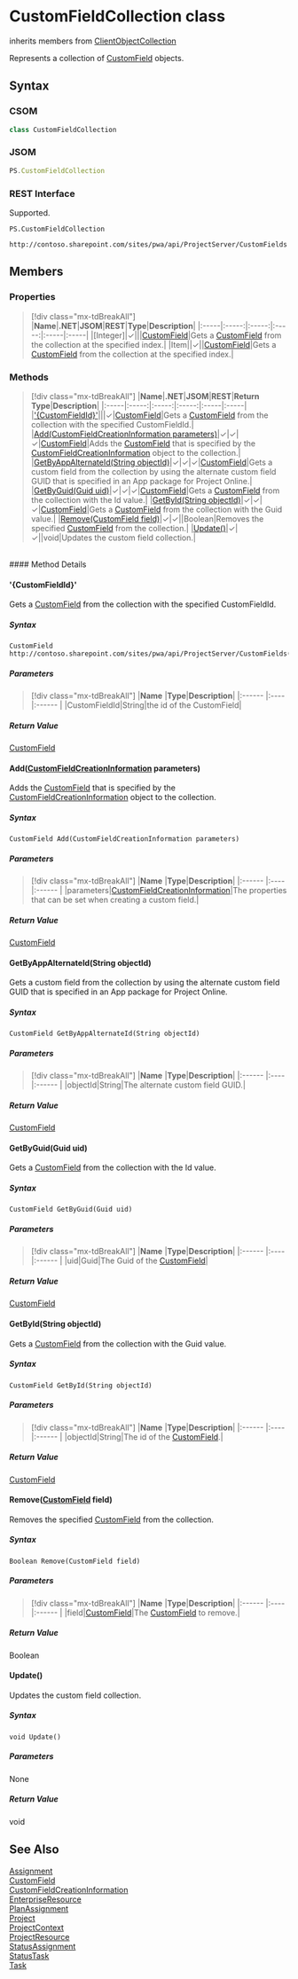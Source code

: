 [comment]: # (Name:CustomFieldCollection)
[comment]: # (Name:Microsoft.ProjectServer.CustomFieldCollection)
[comment]: # (Type:class)
[comment]: # (Status:Verified)

# <a name="name"></a>CustomFieldCollection class

inherits members from [ClientObjectCollection<CustomField>](https://msdn.microsoft.com/EN-US/library/ee539303)<br/>

<a name="description"></a>Represents a collection of [CustomField](CustomField.md) objects.

## <a name="syntax"></a>Syntax

### CSOM

```cs
class CustomFieldCollection 
```
### JSOM

```javascript
PS.CustomFieldCollection
```
### REST Interface

Supported.

```
PS.CustomFieldCollection

http://contoso.sharepoint.com/sites/pwa/api/ProjectServer/CustomFields
```

## <a name="members"></a>Members

### <a name="properties"></a>Properties
> [!div class="mx-tdBreakAll"]
|**Name**|**.NET**|**JSOM**|**REST**|**Type**|**Description**|
|:-----|:-----:|:-----:|:-----:|:-----|:-----|
|<a name="[Integer]"></a>[Integer]|&#x2713;|||[CustomField](CustomField.md)|Gets a [CustomField](CustomField.md) from the collection at the specified index.|
|<a name="Item"></a>Item||&#x2713;||[CustomField](CustomField.md)|Gets a [CustomField](CustomField.md) from the collection at the specified index.|

### <a name="methods"></a>Methods
> [!div class="mx-tdBreakAll"]
|**Name**|**.NET**|**JSOM**|**REST**|**Return Type**|**Description**|
|:-----|:-----:|:-----:|:-----:|:-----|:-----|
|[&#39;{CustomFieldId}&#39;](#&#39;{CustomFieldId}&#39;)|||&#x2713;|[CustomField](CustomField.md)|Gets a [CustomField](CustomField.md) from the collection with the specified CustomFieldId.|
|[Add(CustomFieldCreationInformation parameters)](#Add_[CustomFieldCreationInformation]_CustomFieldCreationInformation.md__parameters_)|&#x2713;|&#x2713;|&#x2713;|[CustomField](CustomField.md)|Adds the [CustomField](CustomField.md) that is specified by the [CustomFieldCreationInformation](CustomFieldCreationInformation.md) object to the collection.|
|[GetByAppAlternateId(String objectId)](#GetByAppAlternateId_String_objectId_)|&#x2713;|&#x2713;|&#x2713;|[CustomField](CustomField.md)|Gets a custom field from the collection by using the alternate custom field GUID that is specified in an App package for Project Online.|
|[GetByGuid(Guid uid)](#GetByGuid_Guid_uid_)|&#x2713;|&#x2713;|&#x2713;|[CustomField](CustomField.md)|Gets a [CustomField](CustomField.md) from the collection with the Id value.|
|[GetById(String objectId)](#GetById_String_objectId_)|&#x2713;|&#x2713;|&#x2713;|[CustomField](CustomField.md)|Gets a [CustomField](CustomField.md) from the collection with the Guid value.|
|[Remove(CustomField field)](#Remove_[CustomField]_CustomField.md__field_)|&#x2713;|&#x2713;||Boolean|Removes the specified [CustomField](CustomField.md) from the collection.|
|[Update()](#Update__)|&#x2713;|&#x2713;||void|Updates the custom field collection.|

<br/>
#### Method Details

#### <a name="&#39;{CustomFieldId}&#39;"></a>&#39;{CustomFieldId}&#39;
 
Gets a [CustomField](CustomField.md) from the collection with the specified CustomFieldId.

##### Syntax

```
CustomField http://contoso.sharepoint.com/sites/pwa/api/ProjectServer/CustomFields('{CustomFieldId}')
```

##### Parameters
> [!div class="mx-tdBreakAll"]
|**Name** |**Type**|**Description**|
|:------ |:----|:------ |
|CustomFieldId|String|the id of the CustomField|

##### Return Value

[CustomField](CustomField.md)

#### <a name="Add_[CustomFieldCreationInformation]_CustomFieldCreationInformation.md__parameters_"></a>Add([CustomFieldCreationInformation](CustomFieldCreationInformation.md) parameters)
 
Adds the [CustomField](CustomField.md) that is specified by the [CustomFieldCreationInformation](CustomFieldCreationInformation.md) object to the collection.

##### Syntax

```
CustomField Add(CustomFieldCreationInformation parameters)
```

##### Parameters
> [!div class="mx-tdBreakAll"]
|**Name** |**Type**|**Description**|
|:------ |:----|:------ |
|parameters|[CustomFieldCreationInformation](CustomFieldCreationInformation.md)|The properties that can be set when creating a custom field.|

##### Return Value

[CustomField](CustomField.md)

#### <a name="GetByAppAlternateId_String_objectId_"></a>GetByAppAlternateId(String objectId)
 
Gets a custom field from the collection by using the alternate custom field GUID that is specified in an App package for Project Online.

##### Syntax

```
CustomField GetByAppAlternateId(String objectId)
```

##### Parameters
> [!div class="mx-tdBreakAll"]
|**Name** |**Type**|**Description**|
|:------ |:----|:------ |
|objectId|String|The alternate custom field GUID.|

##### Return Value

[CustomField](CustomField.md)

#### <a name="GetByGuid_Guid_uid_"></a>GetByGuid(Guid uid)
 
Gets a [CustomField](CustomField.md) from the collection with the Id value.

##### Syntax

```
CustomField GetByGuid(Guid uid)
```

##### Parameters
> [!div class="mx-tdBreakAll"]
|**Name** |**Type**|**Description**|
|:------ |:----|:------ |
|uid|Guid|The Guid of the [CustomField](CustomField.md)|

##### Return Value

[CustomField](CustomField.md)

#### <a name="GetById_String_objectId_"></a>GetById(String objectId)
 
Gets a [CustomField](CustomField.md) from the collection with the Guid value.

##### Syntax

```
CustomField GetById(String objectId)
```

##### Parameters
> [!div class="mx-tdBreakAll"]
|**Name** |**Type**|**Description**|
|:------ |:----|:------ |
|objectId|String|The id of the [CustomField](CustomField.md).|

##### Return Value

[CustomField](CustomField.md)

#### <a name="Remove_[CustomField]_CustomField.md__field_"></a>Remove([CustomField](CustomField.md) field)
 
Removes the specified [CustomField](CustomField.md) from the collection.

##### Syntax

```
Boolean Remove(CustomField field)
```

##### Parameters
> [!div class="mx-tdBreakAll"]
|**Name** |**Type**|**Description**|
|:------ |:----|:------ |
|field|[CustomField](CustomField.md)|The [CustomField](CustomField.md) to remove.|

##### Return Value

Boolean

#### <a name="Update__"></a>Update()
 
Updates the custom field collection.

##### Syntax

```
void Update()
```

##### Parameters

None

##### Return Value

void

## <a name="seeAlso"></a>See Also

[Assignment](Assignment.md)<br/>
[CustomField](CustomField.md)<br/>
[CustomFieldCreationInformation](CustomFieldCreationInformation.md)<br/>
[EnterpriseResource](EnterpriseResource.md)<br/>
[PlanAssignment](PlanAssignment.md)<br/>
[Project](Project.md)<br/>
[ProjectContext](ProjectContext.md)<br/>
[ProjectResource](ProjectResource.md)<br/>
[StatusAssignment](StatusAssignment.md)<br/>
[StatusTask](StatusTask.md)<br/>
[Task](Task.md)<br/>
